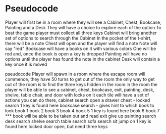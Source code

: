 # Pseudocode
Player will first be in a room where they will see a Cabinet, Chest, Bookcase, Painting and a Desk
They will have a choice to explore each of the option
To beat the game player must collect all three keys
Cabinet will bring another set of options to search through the Cabinet
    In the pocket of the t-shirt, there will be a note
Chest will open and the player will find a note
    Note will say "red"
Bookcase will have a books on it with various colors
    One will be red and, once the book is open a key is dropped
Painting will have no options until the player has found the note in the cabinet
Desk will contain a key once it is moved

pseudocode
Player will spawn in a room where the escape room will commence, they have 50 turns to get out of the room
the only way to get out of the room is to find the three keys hidden in the room
in the room the player will be able to see a cabinet, chest, bookcase, exit, painting, desk,  shelve, table chair, and door with locks on it
each tile will have a set of actions you can do there,
cabinet
    search
    open a drawer
chest - locked
    search
        1 key is found here
bookcase
    search - gives hint to which book to look
    book 1
    book 2
    book 3
    book 4
    book 5
        1 key is found here
    book 6
    book 7
    *** book will be able to be taken out and read
exit
    give up
painting
    search
desk
    search
shelve
    search
table
    search
sofa
    search
    sit
    jump on
        1 key is found here
locked door
    open, but need three keys
